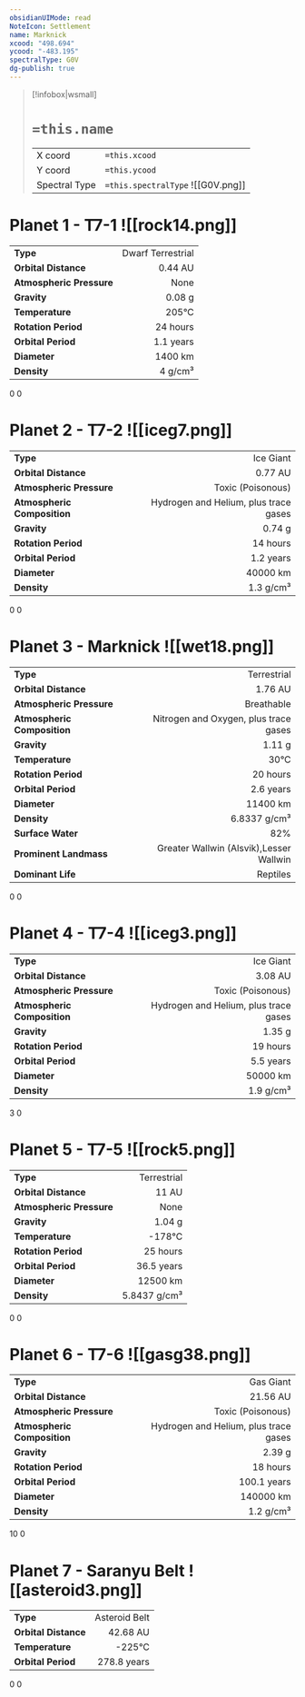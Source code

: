 ```yaml
---
obsidianUIMode: read
NoteIcon: Settlement
name: Marknick
xcood: "498.694"
ycood: "-483.195"
spectralType: G0V
dg-publish: true
---
```

> [!infobox|wsmall]
> # `=this.name`
> | | |
> | - | - |
> | X coord | `=this.xcood` |
> | Y coord| `=this.ycood` |
> | Spectral Type | `=this.spectralType` ![[G0V.png]] |

# Planet 1 - T7-1 ![[rock14.png]]
|                             |                           |
| --------------------------- | -------------------------:|
| **Type**                    |             Dwarf Terrestrial |
| **Orbital Distance**        |   0.44 AU |
| **Atmospheric Pressure**    |       None |
| **Gravity**                 |        0.08 g |
| **Temperature**             |    205°C |
| **Rotation Period**         |  24 hours |
| **Orbital Period** | 1.1 years |
| **Diameter**                |      1400 km | 
| **Density**                 |    4 g/cm³ |



0
0



# Planet 2 - T7-2 ![[iceg7.png]]
|                             |                           |
| --------------------------- | -------------------------:|
| **Type**                    |             Ice Giant |
| **Orbital Distance**        |   0.77 AU |
| **Atmospheric Pressure**    |       Toxic (Poisonous) |
| **Atmospheric Composition** |      Hydrogen and Helium, plus trace gases |
| **Gravity**                 |        0.74 g |
| **Rotation Period**         |  14 hours |
| **Orbital Period** | 1.2 years |
| **Diameter**                |      40000 km | 
| **Density**                 |    1.3 g/cm³ |



0
0



# Planet 3 - Marknick ![[wet18.png]]
|                             |                           |
| --------------------------- | -------------------------:|
| **Type**                    |             Terrestrial |
| **Orbital Distance**        |   1.76 AU |
| **Atmospheric Pressure**    |       Breathable |
| **Atmospheric Composition** |      Nitrogen and Oxygen, plus trace gases |
| **Gravity**                 |        1.11 g |
| **Temperature**             |    30°C |
| **Rotation Period**         |  20 hours |
| **Orbital Period** | 2.6 years |
| **Diameter**                |      11400 km | 
| **Density**                 |    6.8337 g/cm³ |
| **Surface Water**           |           82% | 
| **Prominent Landmass**      |         Greater Wallwin (Alsvik),Lesser Wallwin | 
| **Dominant Life**           |         Reptiles |



0
0



# Planet 4 - T7-4 ![[iceg3.png]]
|                             |                           |
| --------------------------- | -------------------------:|
| **Type**                    |             Ice Giant |
| **Orbital Distance**        |   3.08 AU |
| **Atmospheric Pressure**    |       Toxic (Poisonous) |
| **Atmospheric Composition** |      Hydrogen and Helium, plus trace gases |
| **Gravity**                 |        1.35 g |
| **Rotation Period**         |  19 hours |
| **Orbital Period** | 5.5 years |
| **Diameter**                |      50000 km | 
| **Density**                 |    1.9 g/cm³ |



3
0



# Planet 5 - T7-5 ![[rock5.png]]
|                             |                           |
| --------------------------- | -------------------------:|
| **Type**                    |             Terrestrial |
| **Orbital Distance**        |   11 AU |
| **Atmospheric Pressure**    |       None |
| **Gravity**                 |        1.04 g |
| **Temperature**             |    -178°C |
| **Rotation Period**         |  25 hours |
| **Orbital Period** | 36.5 years |
| **Diameter**                |      12500 km | 
| **Density**                 |    5.8437 g/cm³ |



0
0



# Planet 6 - T7-6 ![[gasg38.png]]
|                             |                           |
| --------------------------- | -------------------------:|
| **Type**                    |             Gas Giant |
| **Orbital Distance**        |   21.56 AU |
| **Atmospheric Pressure**    |       Toxic (Poisonous) |
| **Atmospheric Composition** |      Hydrogen and Helium, plus trace gases |
| **Gravity**                 |        2.39 g |
| **Rotation Period**         |  18 hours |
| **Orbital Period** | 100.1 years |
| **Diameter**                |      140000 km | 
| **Density**                 |    1.2 g/cm³ |



10
0



# Planet 7 - Saranyu Belt ![[asteroid3.png]]
|                             |                           |
| --------------------------- | -------------------------:|
| **Type**                    |             Asteroid Belt |
| **Orbital Distance**        |   42.68 AU |
| **Temperature**             |    -225°C |
| **Orbital Period** | 278.8 years |



0
0



